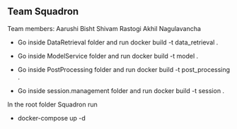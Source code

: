 ## Team Squadron

Team members: Aarushi Bisht Shivam Rastogi Akhil Nagulavancha


* Go inside DataRetrieval folder and run docker build -t data_retrieval .

* Go inside ModelService folder and run docker build -t model .

* Go inside PostProcessing folder and run docker build -t post_processing .

* Go inside session.management folder and run docker build -t session .

In the root folder Squadron run

* docker-compose up -d


